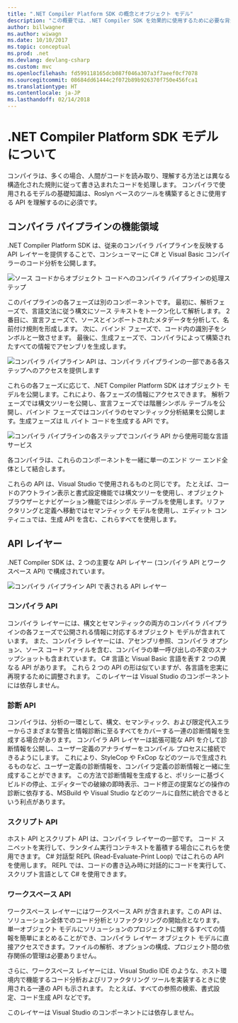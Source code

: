 ```yaml
---
title: ".NET Compiler Platform SDK の概念とオブジェクト モデル"
description: "この概要では、.NET Compiler SDK を効果的に使用するために必要な背景を示します。 API レイヤー、関連する主な型、全体のオブジェクト モデルについて学習します。"
author: billwagner
ms.author: wiwagn
ms.date: 10/10/2017
ms.topic: conceptual
ms.prod: .net
ms.devlang: devlang-csharp
ms.custom: mvc
ms.openlocfilehash: fd599118165dcb087f046a307a3f7aeef0cf7078
ms.sourcegitcommit: 08684dd61444c2f072b89b926370f750e456fca1
ms.translationtype: HT
ms.contentlocale: ja-JP
ms.lasthandoff: 02/14/2018
---
```

# <a name="understand-the-net-compiler-platform-sdk-model"></a>.NET Compiler Platform SDK モデルについて

コンパイラは、多くの場合、人間がコードを読み取り、理解する方法とは異なる構造化された規則に従って書き込まれたコードを処理します。 コンパイラで使用されるモデルの基礎知識は、Roslyn ベースのツールを構築するときに使用する API を理解するのに必須です。 

## <a name="compiler-pipeline-functional-areas"></a>コンパイラ パイプラインの機能領域

.NET Compiler Platform SDK は、従来のコンパイラ パイプラインを反映する API レイヤーを提供することで、コンシューマーに C# と Visual Basic コンパイラーのコード分析を公開します。

![ソース コードからオブジェクト コードへのコンパイラ パイプラインの処理ステップ](media/compiler-pipeline.png)

このパイプラインの各フェーズは別のコンポーネントです。 最初に、解析フェーズで、言語文法に従う構文にソース テキストをトークン化して解析します。 2 番目に、宣言フェーズで、ソースとインポートされたメタデータを分析して、名前付け規則を形成します。 次に、バインド フェーズで、コード内の識別子をシンボルと一致させます。 最後に、生成フェーズで、コンパイラによって構築されたすべての情報でアセンブリを生成します。

![コンパイラ パイプライン API は、コンパイラ パイプラインの一部である各ステップへのアクセスを提供します](media/compiler-pipeline-api.png)

これらの各フェーズに応じて、.NET Compiler Platform SDK はオブジェクト モデルを公開します。これにより、各フェーズの情報にアクセスできます。 解析フェーズでは構文ツリーを公開し、宣言フェーズでは階層シンボル テーブルを公開し、バインド フェーズではコンパイラのセマンティック分析結果を公開します。生成フェーズは IL バイト コードを生成する API です。

![コンパイラ パイプラインの各ステップでコンパイラ API から使用可能な言語サービス](media/compiler-pipeline-lang-svc.png)

各コンパイラは、これらのコンポーネントを一緒に単一のエンド ツー エンド全体として結合します。

これらの API は、Visual Studio で使用されるものと同じです。 たとえば、コードのアウトライン表示と書式設定機能では構文ツリーを使用し、オブジェクト ブラウザーとナビゲーション機能ではシンボル テーブルを使用します。リファクタリングと定義へ移動ではセマンティック モデルを使用し、エディット コンティニュでは、生成 API を含む、これらすべてを使用します。 

## <a name="api-layers"></a>API レイヤー

.NET Compiler SDK は、2 つの主要な API レイヤー (コンパイラ API とワークスペース API) で構成されています。

![コンパイラ パイプライン API で表される API レイヤー](media/api-layers.png)

### <a name="compiler-apis"></a>コンパイラ API

コンパイラ レイヤーには、構文とセマンティックの両方のコンパイラ パイプラインの各フェーズで公開される情報に対応するオブジェクト モデルが含まれています。 また、コンパイラ レイヤーには、アセンブリ参照、コンパイラ オプション、ソース コード ファイルを含む、コンパイラの単一呼び出しの不変のスナップショットも含まれています。 C# 言語と Visual Basic 言語を表す 2 つの異なる API があります。 これら 2 つの API の形は似ていますが、各言語を忠実に再現するために調整されます。 このレイヤーは Visual Studio のコンポーネントには依存しません。

### <a name="diagnostic-apis"></a>診断 API

コンパイラは、分析の一環として、構文、セマンティック、および限定代入エラーからさまざまな警告と情報診断に至るすべてをカバーする一連の診断情報を生成する場合があります。 コンパイラ API レイヤーは拡張可能な API を介して診断情報を公開し、ユーザー定義のアナライザーをコンパイル プロセスに接続できるようにします。 これにより、StyleCop や FxCop などのツールで生成されるものなど、ユーザー定義の診断情報を、コンパイラ定義の診断情報と一緒に生成することができます。 この方法で診断情報を生成すると、ポリシーに基づくビルドの停止、エディターでの破線の即時表示、コード修正の提案などの操作の診断に依存する、MSBuild や Visual Studio などのツールに自然に統合できるという利点があります。

### <a name="scripting-apis"></a>スクリプト API

ホスト API とスクリプト API は、コンパイラ レイヤーの一部です。 コード スニペットを実行して、ランタイム実行コンテキストを蓄積する場合にこれらを使用できます。
C# 対話型 REPL (Read-Evaluate-Print Loop) ではこれらの API を使用します。 REPL では、コードの書き込み時に対話的にコードを実行して、スクリプト言語として C# を使用できます。

### <a name="workspaces-apis"></a>ワークスペース API

ワークスペース レイヤーにはワークスペース API が含まれます。この API は、ソリューション全体でのコード分析とリファクタリングの開始点となります。 単一オブジェクト モデルにソリューションのプロジェクトに関するすべての情報を簡単にまとめることができ、コンパイラ レイヤー オブジェクト モデルに直接アクセスできます。ファイルの解析、オプションの構成、プロジェクト間の依存関係の管理は必要ありません。

さらに、ワークスペース レイヤーには、Visual Studio IDE のような、ホスト環境内で機能するコード分析およびリファクタリング ツールを実装するときに使用される一連の API も示されます。 たとえば、すべての参照の検索、書式設定、コード生成 API などです。

このレイヤーは Visual Studio のコンポーネントには依存しません。
